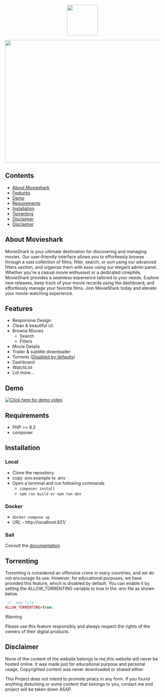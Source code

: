 <p align="center">
    <img src="https://github.com/Lakshan-Madushanka/movieshark/assets/47297673/80bc9013-7748-4ff1-af99-4b96410175bd" width="100" height="100"/>
</p>
<p align="center">
    <img src="https://github.com/Lakshan-Madushanka/movieshark/assets/47297673/b3e78673-78b3-4904-a8ff-d905f75ca950" width="800" height="400"/>
</p>

## Contents
- [About Movieshark](#about-movieshark)
- [Features](#features)
- [Demo](#demo)
- [Requirements](#requirements)
- [Installation](#installation)
- [Torrenting](#torrenting)
- [Disclaimer](#disclaimer)
- [Disclaimer](#disclaimer)

## About Movieshark
MovieShark is your ultimate destination for discovering and managing movies. Our user-friendly
interface allows you to effortlessly browse through a vast collection of films, filter, search,
or sort using our advanced filters section, and organize them with ease using our elegant admin
panel. Whether you're a casual movie enthusiast or a dedicated cinephile, MovieShark provides a
seamless experience tailored to your needs. Explore new releases, keep track of your movie
records using the dashboard, and effortlessly manage your favorite films. Join MovieShark today
and elevate your movie-watching experience.

## Features

- Responsive Design
- Clean & beautiful UI.
- Browse Movies
    - Search
    - Filters
- Movie Details
- Trailer & subtitle downloader
- Torrents ([Disabled by defaults](#torrenting))
- Dashboard
- WatchList
- Lot more...

## Demo
[![Click here for demo video](https://github.com/Lakshan-Madushanka/movieshark/assets/47297673/9e04f947-91b1-47c4-82ed-3b443abf5109)](https://vimeo.com/949909446?share=copy "Demo")

## Requirements
- PHP >= 8.2
- composer

## Installation
### Local
- Clone the repository.
- copy .env.example to .env
- Open a terminal and run following commands
    - `composer install`
    - `npm run build or npm run dev`

### Docker
- `docker-compose up`
- URL - http://localhost:821/

### Sail
Consult the [documentation](https://laravel.com/docs/11.x/sail)

## Torrenting
Torrenting is considered an offensive crime in many countries, and we do not encourage its use. 
However, for educational purposes, we have provided this feature, which is disabled by default. 
You can enable it by setting the ALLOW_TORRENTING variable to true in the .env file as shown below.
```php
 // .env file
ALLOW_TORRENTING=true;
```
> [!WARNING]
> Please use this feature responsibly and always respect the rights of the owners of their digital products.

## Disclaimer
None of the content of the website belongs to me,this website will never be hosted online. 
It was made just for educational purpose and personal usage, Copyrighted content was never downloaded or shared either.

This Project does not intend to promote piracy in any form. If you found anything disturbing or some content that belongs to you, contact me and project will be taken down ASAP.




